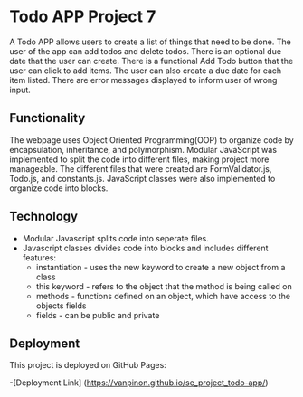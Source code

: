 # Todo APP Project 7

A Todo APP allows users to create a list of things that need to be done. The user of the app can add todos and delete todos. There is an optional due date that the user can create. There is a functional Add Todo button that the user can click to add items. The user can also create a due date for each item listed. There are error messages displayed to inform user of wrong input.

## Functionality

The webpage uses Object Oriented Programming(OOP) to organize code by encapsulation, inheritance, and polymorphism. Modular JavaScript was implemented to split the code into different files, making project more manageable. The different files that were created are FormValidator.js, Todo.js, and constants.js. JavaScript classes were also implemented to organize code into blocks.

## Technology

- Modular Javascript splits code into seperate files.
- Javascript classes divides code into blocks and includes different features:
  - instantiation - uses the new keyword to create a new object from a class
  - this keyword - refers to the object that the method is being called on
  - methods - functions defined on an object, which have access to the objects fields
  - fields - can be public and private

## Deployment

This project is deployed on GitHub Pages:

-[Deployment Link] (https://vanpinon.github.io/se_project_todo-app/)
